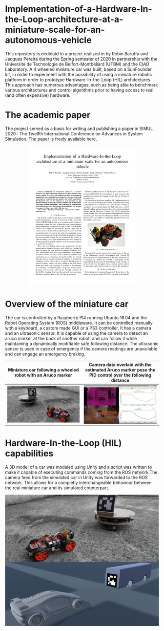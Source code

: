 # Implementation-of-a-Hardware-In-the-Loop-architecture-at-a-miniature-scale-for-an-autonomous-vehicle

This repository is dedicatd to a project realized in by Robin Baruffa and Jacques Pereira during the Spring semester of 2020 in partnership with the Université de Technologie de Belfort-Montbéliard (UTBM) and the CIAD Laboratory.
A 4 wheeled miniature car was built, based on a SunFounder kit, in order to experiment with the possibility of using a miniature robotic platform in order to prototype Hardware-In-the-Loop (HIL) architectures. This approach has numerous advantages, such as being able to benchmark various architectures and control algotithms prior to having access to real (and often expensive) hardware.

#  The academic paper

The project served as a basis for writing and publishing a paper in SIMUL 2020 : The Twelfth International Conference on Advances in System Simulation. [The paper is freely available here.](https://www.researchgate.net/publication/345008126_Mixed_Reality_Autonomous_Vehicle_Simulation_Implementation_of_a_Hardware-In-the-Loop_Architecture_at_a_Miniature_Scale)

<p align="center">
    <img src="https://raw.githubusercontent.com/RobinBaruffa/Implementation-of-a-Hardware-In-the-Loop-architecture-at-a-miniature-scale-for-an-autonomous-vehicle/master/Documentation_and_misc/articleimg.png" height="459" width="357">
</p>

# Overview of the miniature car

The car is controlled by a Raspberry PI4 running Ubuntu 16.04 and the Robot Operating System (ROS) middleware. It can be controlled manually with a keyboard, a custom made GUI or a PS3 controller. It has a camera and an ultrasonic sensor. It is capable of using the camera to detect an aruco marker at the back of another robot, and can follow it while maintaining a dynamically modifiable safe following distance. The ultrasonic sensor is used in case of emergency if the camera readings are unavailable and can engage an emergency braking. 


Miniature car following a wheeled robot with an Aruco marker             |  Camera data overlaid with the estimated Aruco marker pose the PID control over the following distance
:-------------------------:|:-------------------------:
![](https://raw.githubusercontent.com/RobinBaruffa/Implementation-of-a-Hardware-In-the-Loop-architecture-at-a-miniature-scale-for-an-autonomous-vehicle/master/Documentation_and_misc/omniROS_and_robot.JPG)  |  ![](https://raw.githubusercontent.com/RobinBaruffa/Implementation-of-a-Hardware-In-the-Loop-architecture-at-a-miniature-scale-for-an-autonomous-vehicle/master/Documentation_and_misc/rviz.png)


# Hardware-In-the-Loop (HIL) capabilities

A 3D model of a car was modeled using Unity and a script was written to make it capable of executing commands coming from the ROS network.The camera feed from the simulated car in Unity was forwarded to the ROS network. This allows for a completly interchangeable behaviour between the real miniature car and its simulated counterpart.


<p align="center">
    <img src="https://raw.githubusercontent.com/RobinBaruffa/Implementation-of-a-Hardware-In-the-Loop-architecture-at-a-miniature-scale-for-an-autonomous-vehicle/master/Documentation_and_misc/Merged_omniROS_and_robot.JPG" height="430" width="574">
</p>
